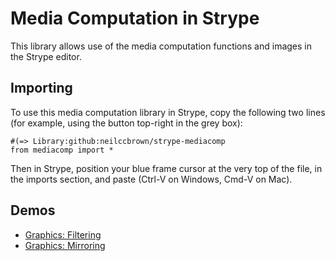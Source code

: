 Media Computation in Strype
===

This library allows use of the media computation functions and images in the Strype editor.

Importing
---
To use this media computation library in Strype, copy the following two lines (for example, using the button top-right in the grey box):

```
#(=> Library:github:neilccbrown/strype-mediacomp
from mediacomp import * 
```

Then in Strype, position your blue frame cursor at the very top of the file, in the imports section, and paste (Ctrl-V on Windows, Cmd-V on Mac).

Demos
---
 - [Graphics: Filtering](https://neilccbrown.github.io/Strype/?shared_proj_id=https%3A%2F%2Fraw.githubusercontent.com%2Fneilccbrown%2Fstrype-mediacomp%2Frefs%2Fheads%2Fmain%2Fdemos%2Fgraphics-filter.spy)
 - [Graphics: Mirroring](https://neilccbrown.github.io/Strype/?shared_proj_id=https%3A%2F%2Fraw.githubusercontent.com%2Fneilccbrown%2Fstrype-mediacomp%2Frefs%2Fheads%2Fmain%2Fdemos%2Fgraphics-mirroring.spy)

